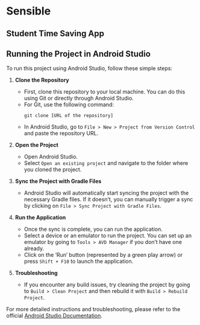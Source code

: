 # Sensible
## Student Time Saving App
 
## Running the Project in Android Studio

To run this project using Android Studio, follow these simple steps:

1. **Clone the Repository**
    - First, clone this repository to your local machine. You can do this using Git or directly through Android Studio.
    - For Git, use the following command:
      ```
      git clone [URL of the repository]
      ```
    - In Android Studio, go to `File > New > Project from Version Control` and paste the repository URL.

2. **Open the Project**
    - Open Android Studio.
    - Select `Open an existing project` and navigate to the folder where you cloned the project.

3. **Sync the Project with Gradle Files**
    - Android Studio will automatically start syncing the project with the necessary Gradle files. If it doesn’t, you can manually trigger a sync by clicking on `File > Sync Project with Gradle Files`.

4. **Run the Application**
    - Once the sync is complete, you can run the application.
    - Select a device or an emulator to run the project. You can set up an emulator by going to `Tools > AVD Manager` if you don’t have one already.
    - Click on the ‘Run’ button (represented by a green play arrow) or press `Shift + F10` to launch the application.

5. **Troubleshooting**
    - If you encounter any build issues, try cleaning the project by going to `Build > Clean Project` and then rebuild it with `Build > Rebuild Project`.

For more detailed instructions and troubleshooting, please refer to the official [Android Studio Documentation](https://developer.android.com/studio/intro).
